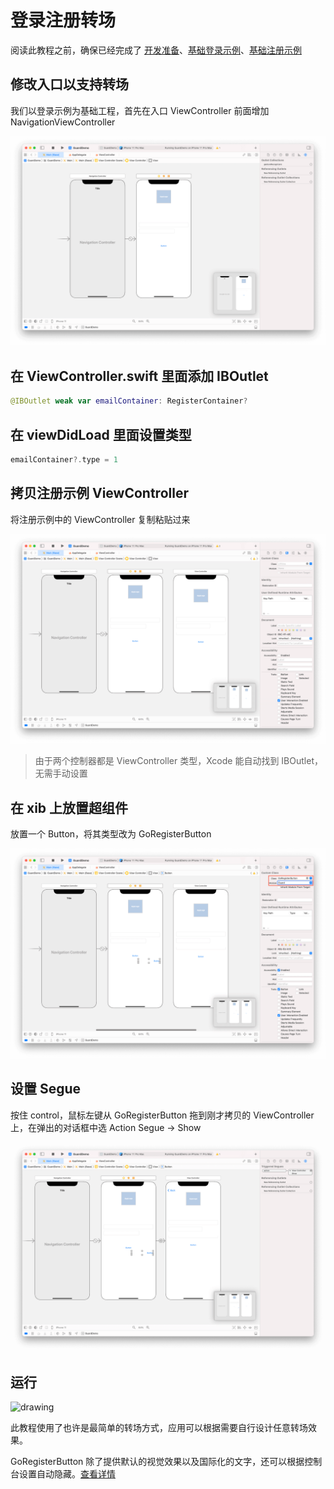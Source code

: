 # 登录注册转场

<LastUpdated/>

阅读此教程之前，确保已经完成了 [开发准备](/reference/sdk-for-ios/develop)、[基础登录示例](./basic-login.md)、[基础注册示例](./basic-register.md)

## 修改入口以支持转场

我们以登录示例为基础工程，首先在入口 ViewController 前面增加 NavigationViewController

![](./images/login2register1.png)

## 在 ViewController.swift 里面添加 IBOutlet
```swift
@IBOutlet weak var emailContainer: RegisterContainer?
```

## 在 viewDidLoad 里面设置类型
```swift
emailContainer?.type = 1
```

## 拷贝注册示例 ViewController

将注册示例中的 ViewController 复制粘贴过来

![](./images/login2register2.png)

>由于两个控制器都是 ViewController 类型，Xcode 能自动找到 IBOutlet，无需手动设置

## 在 xib 上放置超组件

放置一个 Button，将其类型改为 GoRegisterButton

![](./images/login2register3.png)

## 设置 Segue

按住 control，鼠标左键从 GoRegisterButton 拖到刚才拷贝的 ViewController 上，在弹出的对话框中选 Action Segue -> Show

![](./images/login2register4.png)

## 运行

<img src="./../gif/login2register.gif" alt="drawing" width="400"/>

此教程使用了也许是最简单的转场方式，应用可以根据需要自行设计任意转场效果。

GoRegisterButton 除了提供默认的视觉效果以及国际化的文字，还可以根据控制台设置自动隐藏。[查看详情](./../basic/go-register-button.md)
